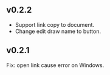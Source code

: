 ## v0.2.2
+ Support link copy to document.
+ Change edit draw name to button.


## v0.2.1

Fix: open link cause error on Windows.